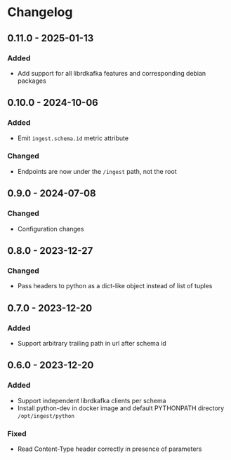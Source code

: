 # Changelog

## 0.11.0 - 2025-01-13

### Added

* Add support for all librdkafka features and corresponding debian packages

## 0.10.0 - 2024-10-06

### Added

* Emit `ingest.schema.id` metric attribute

### Changed

* Endpoints are now under the `/ingest` path, not the root

## 0.9.0 - 2024-07-08

### Changed

* Configuration changes

## 0.8.0 - 2023-12-27

### Changed

* Pass headers to python as a dict-like object instead of list of tuples

## 0.7.0 - 2023-12-20

### Added

* Support arbitrary trailing path in url after schema id

## 0.6.0 - 2023-12-20

### Added

* Support independent librdkafka clients per schema
* Install python-dev in docker image and default PYTHONPATH directory `/opt/ingest/python`

### Fixed

* Read Content-Type header correctly in presence of parameters
